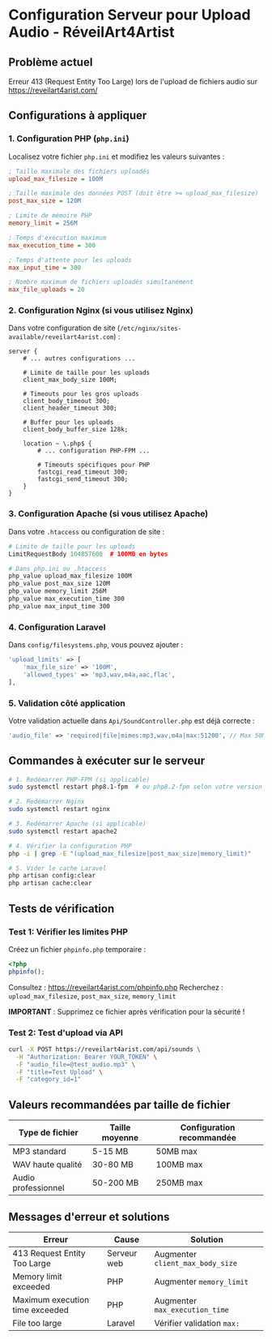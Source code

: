 # Configuration Serveur pour Upload Audio - RéveilArt4Artist

## Problème actuel
Erreur 413 (Request Entity Too Large) lors de l'upload de fichiers audio sur https://reveilart4arist.com/

## Configurations à appliquer

### 1. Configuration PHP (`php.ini`)

Localisez votre fichier `php.ini` et modifiez les valeurs suivantes :

```ini
; Taille maximale des fichiers uploadés
upload_max_filesize = 100M

; Taille maximale des données POST (doit être >= upload_max_filesize)
post_max_size = 120M

; Limite de mémoire PHP
memory_limit = 256M

; Temps d'exécution maximum
max_execution_time = 300

; Temps d'attente pour les uploads
max_input_time = 300

; Nombre maximum de fichiers uploadés simultanément
max_file_uploads = 20
```

### 2. Configuration Nginx (si vous utilisez Nginx)

Dans votre configuration de site (`/etc/nginx/sites-available/reveilart4arist.com`) :

```nginx
server {
    # ... autres configurations ...
    
    # Limite de taille pour les uploads
    client_max_body_size 100M;
    
    # Timeouts pour les gros uploads
    client_body_timeout 300;
    client_header_timeout 300;
    
    # Buffer pour les uploads
    client_body_buffer_size 128k;
    
    location ~ \.php$ {
        # ... configuration PHP-FPM ...
        
        # Timeouts spécifiques pour PHP
        fastcgi_read_timeout 300;
        fastcgi_send_timeout 300;
    }
}
```

### 3. Configuration Apache (si vous utilisez Apache)

Dans votre `.htaccess` ou configuration de site :

```apache
# Limite de taille pour les uploads
LimitRequestBody 104857600  # 100MB en bytes

# Dans php.ini ou .htaccess
php_value upload_max_filesize 100M
php_value post_max_size 120M
php_value memory_limit 256M
php_value max_execution_time 300
php_value max_input_time 300
```

### 4. Configuration Laravel

Dans `config/filesystems.php`, vous pouvez ajouter :

```php
'upload_limits' => [
    'max_file_size' => '100M',
    'allowed_types' => 'mp3,wav,m4a,aac,flac',
],
```

### 5. Validation côté application

Votre validation actuelle dans `Api/SoundController.php` est déjà correcte :

```php
'audio_file' => 'required|file|mimes:mp3,wav,m4a|max:51200', // Max 50MB
```

## Commandes à exécuter sur le serveur

```bash
# 1. Redémarrer PHP-FPM (si applicable)
sudo systemctl restart php8.1-fpm  # ou php8.2-fpm selon votre version

# 2. Redémarrer Nginx
sudo systemctl restart nginx

# 3. Redémarrer Apache (si applicable)
sudo systemctl restart apache2

# 4. Vérifier la configuration PHP
php -i | grep -E "(upload_max_filesize|post_max_size|memory_limit)"

# 5. Vider le cache Laravel
php artisan config:clear
php artisan cache:clear
```

## Tests de vérification

### Test 1: Vérifier les limites PHP
Créez un fichier `phpinfo.php` temporaire :

```php
<?php
phpinfo();
```

Consultez : https://reveilart4arist.com/phpinfo.php
Recherchez : `upload_max_filesize`, `post_max_size`, `memory_limit`

**IMPORTANT** : Supprimez ce fichier après vérification pour la sécurité !

### Test 2: Test d'upload via API
```bash
curl -X POST https://reveilart4arist.com/api/sounds \
  -H "Authorization: Bearer YOUR_TOKEN" \
  -F "audio_file=@test_audio.mp3" \
  -F "title=Test Upload" \
  -F "category_id=1"
```

## Valeurs recommandées par taille de fichier

| Type de fichier | Taille moyenne | Configuration recommandée |
|----------------|----------------|---------------------------|
| MP3 standard   | 5-15 MB       | 50MB max                  |
| WAV haute qualité | 30-80 MB   | 100MB max                 |
| Audio professionnel | 50-200 MB | 250MB max                |

## Messages d'erreur et solutions

| Erreur | Cause | Solution |
|--------|-------|----------|
| 413 Request Entity Too Large | Serveur web | Augmenter `client_max_body_size` |
| Memory limit exceeded | PHP | Augmenter `memory_limit` |
| Maximum execution time exceeded | PHP | Augmenter `max_execution_time` |
| File too large | Laravel | Vérifier validation `max:` | 
